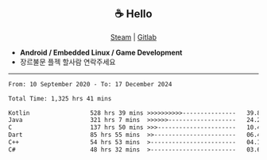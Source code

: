 <h2 align="center"> ☕ Hello </h2>

<p align="center">
  <a href="https://steamcommunity.com/id/Niforances/">Steam</a> |
  <a href="https://gitlab.com/niforances">Gitlab</a>
</p>

 - **Android / Embedded Linux / Game Development**
 - 장르불문 플젝 할사람 연락주세요

------

<!--START_SECTION:waka-->

```txt
From: 10 September 2020 - To: 17 December 2024

Total Time: 1,325 hrs 41 mins

Kotlin                 528 hrs 39 mins >>>>>>>>>>---------------   39.88 %
Java                   321 hrs 7 mins  >>>>>>-------------------   24.22 %
C                      137 hrs 50 mins >>>----------------------   10.40 %
Dart                   85 hrs 55 mins  >>-----------------------   06.48 %
C++                    54 hrs 53 mins  >------------------------   04.14 %
C#                     48 hrs 32 mins  >------------------------   03.66 %
```

<!--END_SECTION:waka-->
